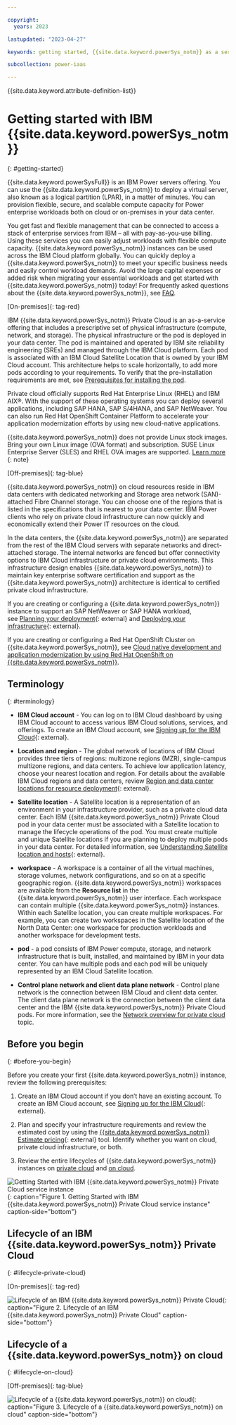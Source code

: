 ```yaml
---

copyright:
  years: 2023

lastupdated: "2023-04-27"

keywords: getting started, {{site.data.keyword.powerSys_notm}} as a service, iaas, private cloud, before you begin, terminology, video, how-to

subcollection: power-iaas

---
```


{{site.data.keyword.attribute-definition-list}}

# Getting started with IBM {{site.data.keyword.powerSys_notm}}
{: #getting-started}

{{site.data.keyword.powerSysFull}} is an IBM Power servers offering. You can use the {{site.data.keyword.powerSys_notm}} to deploy a virtual server, also known as a logical partition (LPAR), in a matter of minutes. You can provision flexible, secure, and scalable compute capacity for Power enterprise workloads both on cloud or on-premises in your data center.

You get fast and flexible management that can be connected to access a stack of enterprise services from IBM – all with pay-as-you-use billing. Using these services you can easily adjust workloads with flexible compute capacity. {{site.data.keyword.powerSys_notm}} instances can be used across the IBM Cloud platform globally. You can quickly deploy a {{site.data.keyword.powerSys_notm}} to meet your specific business needs and easily control workload demands. Avoid the large capital expenses or added risk when migrating your essential workloads and get started with {{site.data.keyword.powerSys_notm}} today! For frequently asked questions about the {{site.data.keyword.powerSys_notm}}, see [FAQ](/docs/power-iaas?topic=power-iaas-powervs-faqs).

[On-premises]{: tag-red}

IBM {{site.data.keyword.powerSys_notm}} Private Cloud is an as-a-service offering that includes a prescriptive set of physical infrastructure (compute, network, and storage). The physical infrastructure or the pod is deployed in your data center. The pod is maintained and operated by IBM site reliability engineering (SREs) and managed through the IBM Cloud platform. Each pod is associated with an IBM Cloud Satellite Location that is owned by your IBM Cloud account. This architecture helps to scale horizontally, to add more pods according to your requirements. To verify that the pre-installation requirements are met, see [Prerequisites for installing the pod](/docs/power-iaas?topic=power-iaas-pre_installation_checklist).

Private cloud officially supports Red Hat Enterprise Linux (RHEL) and IBM AIX&reg;. With the support of these operating systems you can deploy several applications, including SAP HANA, SAP S/4HANA, and SAP NetWeaver. You can also run Red Hat OpenShift Container Platform to accelerate your application modernization efforts by using new cloud-native applications.

{{site.data.keyword.powerSys_notm}} does not provide Linux stock images. Bring your own Linux image (OVA format) and subscription. SUSE Linux Enterprise Server (SLES) and RHEL OVA images are supported. [Learn more](/docs/power-iaas?topic=power-iaas-using-linux)
{: note}

<!--; SUSE Linux Enterprise Server will be available in the future with subscription.-->

[Off-premises]{: tag-blue}

{{site.data.keyword.powerSys_notm}} on cloud resources reside in IBM data centers with dedicated networking and Storage area network (SAN)-attached Fibre Channel storage. You can choose one of the regions that is listed in the specifications that is nearest to your data center. IBM Power clients who rely on private cloud infrastructure can now quickly and economically extend their Power IT resources on the cloud.

In the data centers, the {{site.data.keyword.powerSys_notm}} are separated from the rest of the IBM Cloud servers with separate networks and direct-attached storage. The internal networks are fenced but offer connectivity options to IBM Cloud infrastructure or private cloud environments. This infrastructure design enables {{site.data.keyword.powerSys_notm}} to maintain key enterprise software certification and support as the {{site.data.keyword.powerSys_notm}} architecture is identical to certified private cloud infrastructure.

If you are creating or configuring a {{site.data.keyword.powerSys_notm}} instance to support an SAP NetWeaver or SAP HANA workload, see [Planning your deployment](https://cloud.ibm.com/docs/sap?topic=sap-power-vs-planning-items){: external} and [Deploying your infrastructure](https://cloud.ibm.com/docs/sap?topic=sap-power-vs-set-up-vpc-infrastructure){: external}.

If you are creating or configuring a Red Hat OpenShift Cluster on {{site.data.keyword.powerSys_notm}}, see [Cloud native development and application modernization by using Red Hat OpenShift on {{site.data.keyword.powerSys_notm}}](/docs/power-iaas?topic=power-iaas-app-modernization-using-RedHat-openshift).

## Terminology
{: #terminology}

* **IBM Cloud account** - You can log on to IBM Cloud dashboard by using IBM Cloud account to access various IBM Cloud solutions, services, and offerings. To create an IBM Cloud account, see [Signing up for the IBM Cloud](https://cloud.ibm.com/registration){: external}.

* **Location and region** - The global network of locations of IBM Cloud provides three tiers of regions: multizone regions (MZR), single-campus multizone regions, and data centers. To achieve low application latency, choose your nearest location and region. For details about the available IBM Cloud regions and data centers, review [Region and data center locations for resource deployment](https://cloud.ibm.com/docs/overview?topic=overview-locations){: external}.

* **Satellite location** - A Satellite location is a representation of an environment in your infrastructure provider, such as a private cloud data center. Each IBM {{site.data.keyword.powerSys_notm}} Private Cloud pod in your data center must be associated with a Satellite location to manage the lifecycle operations of the pod. You must create multiple and unique Satellite locations if you are planning to deploy multiple pods in your data center. For detailed information, see [Understanding Satellite location and hosts](https://cloud.ibm.com/docs/satellite?topic=satellite-location-host){: external}.

* **workspace** - A workspace is a container of all the virtual machines, storage volumes, network configurations, and so on at a specific geographic region. {{site.data.keyword.powerSys_notm}} workspaces are available from the **Resource list** in the {{site.data.keyword.powerSys_notm}} user interface. Each workspace can contain multiple {{site.data.keyword.powerSys_notm}} instances. Within each Satellite location, you can create multiple workspaces. For example, you can create two workspaces in the Satellite location of the North Data Center: one workspace for production workloads and another workspace for development tests.

* **pod** - a pod consists of IBM Power compute, storage, and network infrastructure that is built, installed, and maintained by IBM in your data center. You can have multiple pods and each pod will be uniquely represented by an IBM Cloud Satellite location.

* **Control plane network and client data plane network** - Control plane network is the connection between IBM Cloud and client data center. The client data plane network is the connection between the client data center and the IBM {{site.data.keyword.powerSys_notm}} Private Cloud pods. For more information, see the [Network overview for private cloud](/docs/power-iaas?topic=power-iaas-network-private-cloud) topic.

## Before you begin
{: #before-you-begin}

Before you create your first {{site.data.keyword.powerSys_notm}} instance, review the following prerequisites:

1. Create an IBM Cloud account if you don’t have an existing account. To create an IBM Cloud account, see [Signing up for the IBM Cloud](https://cloud.ibm.com/registration){: external}.

2. Plan and specify your infrastructure requirements and review the estimated cost by using the [{{site.data.keyword.powerSys_notm}} Estimate pricing](https://cloud.ibm.com/power/estimate){: external} tool. Identify whether you want on cloud, private cloud infrastructure, or both.

3. Review the entire lifecycles of {{site.data.keyword.powerSys_notm}} instances on [private cloud](/docs/power-iaas?topic=power-iaas-getting-started#lifecycle-private-cloud) and [on cloud](/docs/power-iaas?topic=power-iaas-getting-started#lifecycle-on-cloud).

![Getting Started with IBM {{site.data.keyword.powerSys_notm}} Private Cloud service instance](./figures/PowerVS-lifecycle_overview.png "Getting Started with IBM {{site.data.keyword.powerSys_notm}} Private Cloud service instance"){: caption="Figure 1. Getting Started with IBM {{site.data.keyword.powerSys_notm}} Private Cloud service instance" caption-side="bottom"}

## Lifecycle of an IBM {{site.data.keyword.powerSys_notm}} Private Cloud
{: #lifecycle-private-cloud}

[On-premises]{: tag-red}

![Lifecycle of an IBM {{site.data.keyword.powerSys_notm}} Private Cloud](./figures/PowerVS-lifecycle_private-cloud.png "Lifecycle of an IBM {{site.data.keyword.powerSys_notm}} Private Cloud"){: caption="Figure 2. Lifecycle of an IBM {{site.data.keyword.powerSys_notm}} Private Cloud" caption-side="bottom"}


## Lifecycle of a {{site.data.keyword.powerSys_notm}} on cloud
{: #lifecycle-on-cloud}

[Off-premises]{: tag-blue}

![Lifecycle of a {{site.data.keyword.powerSys_notm}} on cloud](./figures/PowerVS-lifecycle_on-cloud.png "Lifecycle of a {{site.data.keyword.powerSys_notm}} on cloud"){: caption="Figure 3. Lifecycle of a {{site.data.keyword.powerSys_notm}} on cloud" caption-side="bottom"}
